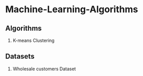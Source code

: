 # Machine-Learning-Algorithms

## Algorithms
<ol>
  <li>K-means Clustering</li>
</ol>

## Datasets
<ol>
  <li>Wholesale customers Dataset</li>
</ol>
